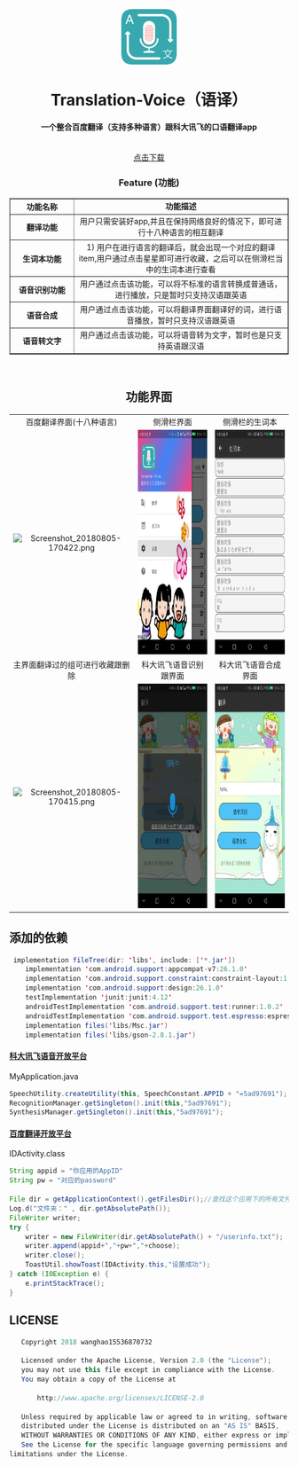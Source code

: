 <div align="center">
<img src="https://github.com/wanghao15536870732/Translation-Voice/blob/master/logo_t.png" height="100px" width="100px"/>
 
<h1>  Translation-Voice（语译） </h1>

#### 一个整合百度翻译（支持多种语言）跟科大讯飞的口语翻译app
<br />
<a href="https://github.com/wanghao15536870732/Translation-Voice/blob/master/app-release.apk?raw=true">点击下载</a>

<br />

### Feature (功能)

<table border="1px solid green" style="border-collapse: collapse" cellpadding="15">
        <tr>
            <th width="100px">功能名称</th>
            <td align="center"><strong>功能描述</strong></td>
        </tr>
        <tr>
            <th>翻译功能</th>
            <td align="center">用户只需安装好app,并且在保持网络良好的情况下，即可进行十八种语言的相互翻译</td>
        </tr>
        <tr>
            <th>生词本功能</th>
            <td align="center">1) 用户在进行语言的翻译后，就会出现一个对应的翻译item,用户通过点击星星即可进行收藏，之后可以在侧滑栏当中的生词本进行查看
        </tr>
        <tr>
            <th>语音识别功能</th>
            <td align="center">用户通过点击该功能，可以将不标准的语言转换成普通话，进行播放，只是暂时只支持汉语跟英语</td>
        </tr>
        <tr>
            <th>语音合成</th>
            <td align="center">用户通过点击该功能，可以将翻译界面翻译好的词，进行语音播放，暂时只支持汉语跟英语</td>
        </tr>
        <tr>
             <th>语音转文字</th>
            <td align="center">用户通过点击该功能，可以将语音转为文字，暂时也是只支持英语跟汉语</td>
        </tr>
        <tr>
            
</table>

<br />

</div>

<div align="center">

## 功能界面
||||
|:--:|:--:|:--:|
|百度翻译界面(十八种语言)|侧滑栏界面|侧滑栏的生词本|
|![Screenshot_20180805-170422.png](https://upload-images.jianshu.io/upload_images/9140378-c9d2a4ba02ab625f.png?imageMogr2/auto-orient/strip%7CimageView2/2/w/250)|<div align=center><img width="250" height="405" src="https://github.com/wanghao15536870732/Translation-Voice/blob/master/picture/Screenshot_20180712-162101.png"/>|<div align=center><img width="250" height="405" src="https://github.com/wanghao15536870732/Translation-Voice/blob/master/picture/Screenshot_20180712-162237.png"/></div>|
|主界面翻译过的组可进行收藏跟删除|科大讯飞语音识别跟界面|科大讯飞语音合成界面|
|![Screenshot_20180805-170415.png](https://upload-images.jianshu.io/upload_images/9140378-ed116e6bc4feac16.png?imageMogr2/auto-orient/strip%7CimageView2/2/w/250) |<div align=center><img width="250" height="405" src="https://github.com/wanghao15536870732/Translation-Voice/blob/master/picture/Screenshot_20180712-162224.png"/></div> | <div align=center><img width="250" height="405" src="https://github.com/wanghao15536870732/Translation-Voice/blob/master/picture/Screenshot_20180712-162231.png"/></div>|
 
 </div>
 
 
## 添加的依赖
```java
 implementation fileTree(dir: 'libs', include: ['*.jar'])
    implementation 'com.android.support:appcompat-v7:26.1.0'
    implementation 'com.android.support.constraint:constraint-layout:1.1.0'
    implementation 'com.android.support:design:26.1.0'
    testImplementation 'junit:junit:4.12'
    androidTestImplementation 'com.android.support.test:runner:1.0.2'
    androidTestImplementation 'com.android.support.test.espresso:espresso-core:3.0.2'
    implementation files('libs/Msc.jar')
    implementation files('libs/gson-2.8.1.jar')
 ```
 #### [科大讯飞语音开放平台](http://www.xfyun.cn/)
 
 MyApplication.java
 ```java
SpeechUtility.createUtility(this, SpeechConstant.APPID + "=5ad97691");
RecognitionManager.getSingleton().init(this,"5ad97691");
SynthesisManager.getSingleton().init(this,"5ad97691");
 ```
 #### [百度翻译开放平台](https://fanyi-api.baidu.com/api/trans/product/index)
 
 IDActivity.class
 ```java
 String appid = "你应用的AppID"
 String pw = "对应的password"

 File dir = getApplicationContext().getFilesDir();//查找这个应用下的所有文件所在的目录
 Log.d("文件夹：" , dir.getAbsolutePath());
 FileWriter writer;
 try {
     writer = new FileWriter(dir.getAbsolutePath() + "/userinfo.txt");
     writer.append(appid+","+pw+","+choose);
     writer.close();
     ToastUtil.showToast(IDActivity.this,"设置成功");
 } catch (IOException e) {
     e.printStackTrace();
 }
 ```
## LICENSE
```java
   Copyright 2018 wanghao15536870732

   Licensed under the Apache License, Version 2.0 (the "License");
   you may not use this file except in compliance with the License.
   You may obtain a copy of the License at

       http://www.apache.org/licenses/LICENSE-2.0

   Unless required by applicable law or agreed to in writing, software
   distributed under the License is distributed on an "AS IS" BASIS,
   WITHOUT WARRANTIES OR CONDITIONS OF ANY KIND, either express or implied.
   See the License for the specific language governing permissions and
limitations under the License.
```
